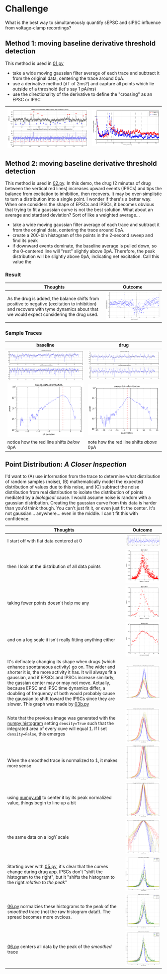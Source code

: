 # Challenge
What is the best way to simultaneously quantify sEPSC and sIPSC influence from voltage-clamp recordings?

## Method 1: moving baseline derivative threshold detection
This method is used in [01.py](01.py)
* take a wide moving gaussian filter average of each trace and subtract it from the original data, centering the trace around 0pA.
* use a derivative method (dT of 2ms?) and capture all points which lie outside of a threshold (let's say 1 pA/ms)
* use the directionality of the derivative to define the "crossing" as an EPSC or IPSC

![](demo2.jpg) | ![](output.png)
--- | ---

## Method 2: moving baseline derivative threshold detection
This method is used in [02.py](02.py). In this demo, the drug (2 minutes of drug between the vertical red lines) increases upward events (IPSCs) and tips the balance from excitation to inhibition, then recovers. It may be over-simplistic to turn a distribution into a single point. I wonder if there's a better way. When one considers the shape of EPSCs and IPSCs, it becomes obvious that trying to fit a gaussian curve is not the best solution. What about an average and stardard deviation? Sort of like a weighted average...

* take a wide moving gaussian filter average of each trace and subtract it from the original data, centering the trace around 0pA.
* create a 200-bin histogram of the points in the 2-second sweep and find its peak
 * if downward events dominate, the baseline average is pulled down, so the 0-centered line will "rest" slightly above 0pA. Therefore, the peak distribution will be slightly above 0pA, indicating net excitation. Call this value the 

### Result

Thoughts | Outcome
---|---
As the drug is added, the balance shifts from positive to negative (excitation to inhibition) and recovers with tyme dynamics about that we would expect considering the drug used. | ![](distro.png)

### Sample Traces

baseline | drug
---|---
![](data-baseline-1.png) | ![](data-drug-1.png)
![](data-baseline-2.png) | ![](data-drug-2.png)
notice how the red line shifts _below_ 0pA | note how the red line shifts _above_ 0pA

## Point Distribution: _A Closer Inspection_
I'd want to (A) use information from the trace to determine what distribution of random samples (noise), (B) mathematically model the expected distribution of values due to this noise, and (C) subtract the noise distribution from real distribution to isolate the distribution of points mediated by a _biological_ cause. I would assume noise is random with a gaussian distribution. Creating the gaussian curve from this data is harder than you'd think though. You can't just fit it, or even just fit the center. It's not gaussian... anywhere... even in the middle. I can't fit this with confidence.  

Thoughts | Outcome
---|---
I start off with flat data centered at 0 | ![](flat.png) 
then I look at the distribution of all data points | ![](histo3.png)  
taking fewer points doesn't help me any | ![](histo2.png)
and on a log scale it isn't really fitting anything either | ![](log.png)
It's definately changing its shape when drugs (which enhance spontaneous activity) go on. The wider and shorter it is, the more activity it has. It will always fit a gaussian, and if EPSCs and IPSCs increase similarly, the gassian center may or may not move. Actually, because EPSC and IPSC time dynamics differ, a doubling of frequency of both would probably cause the gaussian to shift toward the IPSCs since they are slower. This graph was made by [03b.py](03b.py) | ![](dist-ba.png)
Note that the previous image was generated with the [numpy.histogram](https://docs.scipy.org/doc/numpy/reference/generated/numpy.histogram.html) setting `density=True` such that the integrated area of every cuve will equal 1. If I set `density=False`, this emerges | ![](dist-ba2.png)
When the smoothed trace is normalized to 1, it makes more sense | ![](dist-ba3.png)
using [numpy.roll](https://docs.scipy.org/doc/numpy/reference/generated/numpy.roll.html) to center it by its peak normalized value, things begin to line up a bit | ![](dist-ba4.png)
the same data on a logY scale | ![](dist-ba5.png)
Starting over with [05.py](05.py), it's clear that the curves change during drug app. IPSCs don't "shift the histogram to the right", but it "shifts the histogram to the right _relative to the peak_" | ![](05.png)
[06.py](06.py) normalzies these histograms to the peak of the _smoothed_ trace (not the raw histogram data!). The spread becomes more ovcious. | ![](06.png)
[06.py](07.py) centers all data by the peak of the _smoothed_ trace | ![](07.png)

